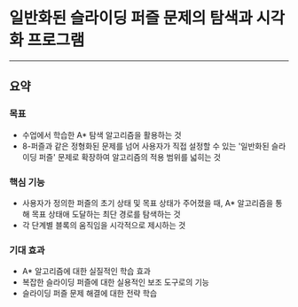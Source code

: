 # 일반화된 슬라이딩 퍼즐 문제의 탐색과 시각화 프로그램
---
## 요약

### 목표
- 수업에서 학습한 A* 탐색 알고리즘을 활용하는 것
- 8-퍼즐과 같은 정형화된 문제를 넘어 사용자가 직접 설정할 수 있는 '일반화된 슬라이딩 퍼즐' 문제로 확장하여 알고리즘의 적용 범위를 넓히는 것
### 핵심 기능
- 사용자가 정의한 퍼즐의 초기 상태 및 목표 상태가 주어졌을 때, A* 알고리즘을 통해 목표 상태애 도달하는 최단 경로를 탐색하는 것
- 각 단계별 블록의 움직임을 시각적으로 제시하는 것
### 기대 효과
- A* 알고리즘에 대한 실질적인 학습 효과
- 복잡한 슬라이딩 퍼즐에 대한 실용적인 보조 도구로의 기능
- 슬라이딩 퍼즐 문제 해결에 대한 전략 학습

